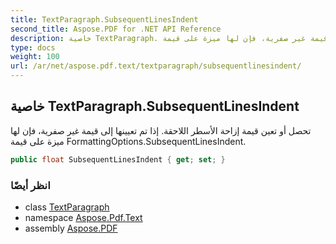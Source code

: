 ```yaml
---
title: TextParagraph.SubsequentLinesIndent
second_title: Aspose.PDF for .NET API Reference
description: خاصية TextParagraph. تحصل أو تعين قيمة إزاحة الأسطر اللاحقة. إذا تم تعيينها إلى قيمة غير صفرية، فإن لها ميزة على قيمة FormattingOptions.SubsequentLinesIndent
type: docs
weight: 100
url: /ar/net/aspose.pdf.text/textparagraph/subsequentlinesindent/
---
```

## خاصية TextParagraph.SubsequentLinesIndent

تحصل أو تعين قيمة إزاحة الأسطر اللاحقة. إذا تم تعيينها إلى قيمة غير صفرية، فإن لها ميزة على قيمة FormattingOptions.SubsequentLinesIndent.

```csharp
public float SubsequentLinesIndent { get; set; }
```

### انظر أيضًا

* class [TextParagraph](../)
* namespace [Aspose.Pdf.Text](../../../aspose.pdf.text/)
* assembly [Aspose.PDF](../../../)